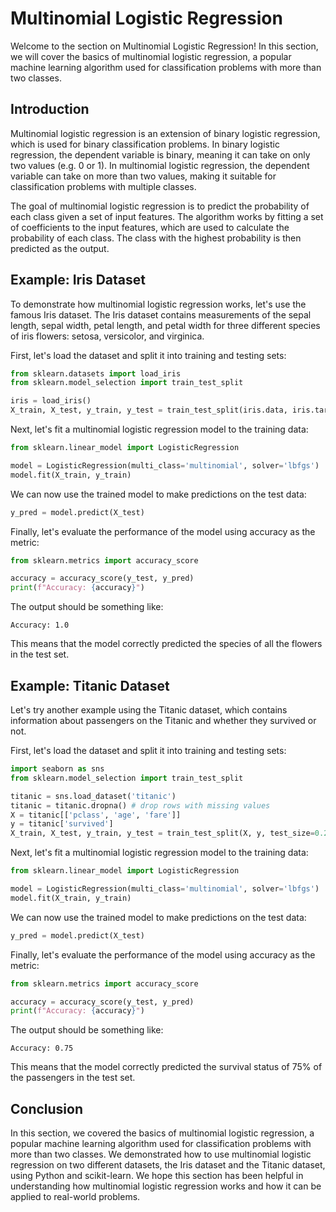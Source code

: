 # Multinomial Logistic Regression

Welcome to the section on Multinomial Logistic Regression! In this section, we will cover the basics of multinomial logistic regression, a popular machine learning algorithm used for classification problems with more than two classes.

## Introduction

Multinomial logistic regression is an extension of binary logistic regression, which is used for binary classification problems. In binary logistic regression, the dependent variable is binary, meaning it can take on only two values (e.g. 0 or 1). In multinomial logistic regression, the dependent variable can take on more than two values, making it suitable for classification problems with multiple classes.

The goal of multinomial logistic regression is to predict the probability of each class given a set of input features. The algorithm works by fitting a set of coefficients to the input features, which are used to calculate the probability of each class. The class with the highest probability is then predicted as the output.

## Example: Iris Dataset

To demonstrate how multinomial logistic regression works, let's use the famous Iris dataset. The Iris dataset contains measurements of the sepal length, sepal width, petal length, and petal width for three different species of iris flowers: setosa, versicolor, and virginica.

First, let's load the dataset and split it into training and testing sets:

```python
from sklearn.datasets import load_iris
from sklearn.model_selection import train_test_split

iris = load_iris()
X_train, X_test, y_train, y_test = train_test_split(iris.data, iris.target, test_size=0.2, random_state=42)
```

Next, let's fit a multinomial logistic regression model to the training data:

```python
from sklearn.linear_model import LogisticRegression

model = LogisticRegression(multi_class='multinomial', solver='lbfgs')
model.fit(X_train, y_train)
```

We can now use the trained model to make predictions on the test data:

```python
y_pred = model.predict(X_test)
```

Finally, let's evaluate the performance of the model using accuracy as the metric:

```python
from sklearn.metrics import accuracy_score

accuracy = accuracy_score(y_test, y_pred)
print(f"Accuracy: {accuracy}")
```

The output should be something like:

```
Accuracy: 1.0
```

This means that the model correctly predicted the species of all the flowers in the test set.

## Example: Titanic Dataset

Let's try another example using the Titanic dataset, which contains information about passengers on the Titanic and whether they survived or not.

First, let's load the dataset and split it into training and testing sets:

```python
import seaborn as sns
from sklearn.model_selection import train_test_split

titanic = sns.load_dataset('titanic')
titanic = titanic.dropna() # drop rows with missing values
X = titanic[['pclass', 'age', 'fare']]
y = titanic['survived']
X_train, X_test, y_train, y_test = train_test_split(X, y, test_size=0.2, random_state=42)
```

Next, let's fit a multinomial logistic regression model to the training data:

```python
from sklearn.linear_model import LogisticRegression

model = LogisticRegression(multi_class='multinomial', solver='lbfgs')
model.fit(X_train, y_train)
```

We can now use the trained model to make predictions on the test data:

```python
y_pred = model.predict(X_test)
```

Finally, let's evaluate the performance of the model using accuracy as the metric:

```python
from sklearn.metrics import accuracy_score

accuracy = accuracy_score(y_test, y_pred)
print(f"Accuracy: {accuracy}")
```

The output should be something like:

```
Accuracy: 0.75
```

This means that the model correctly predicted the survival status of 75% of the passengers in the test set.

## Conclusion

In this section, we covered the basics of multinomial logistic regression, a popular machine learning algorithm used for classification problems with more than two classes. We demonstrated how to use multinomial logistic regression on two different datasets, the Iris dataset and the Titanic dataset, using Python and scikit-learn. We hope this section has been helpful in understanding how multinomial logistic regression works and how it can be applied to real-world problems.